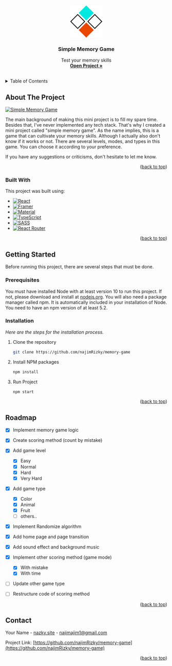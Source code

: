 <!-- Improved compatibility of back to top link: See: https://github.com/othneildrew/Best-README-Template/pull/73 -->
<a name="readme-top"></a>
<!--
*** Thanks for checking out the Best-README-Template. If you have a suggestion
*** that would make this better, please fork the repo and create a pull request
*** or simply open an issue with the tag "enhancement".
*** Don't forget to give the project a star!
*** Thanks again! Now go create something AMAZING! :D
-->



<!-- PROJECT SHIELDS -->
<!--
*** I'm using markdown "reference style" links for readability.
*** Reference links are enclosed in brackets [ ] instead of parentheses ( ).
*** See the bottom of this document for the declaration of the reference variables
*** for contributors-url, forks-url, etc. This is an optional, concise syntax you may use.
*** https://www.markdownguide.org/basic-syntax/#reference-style-links
-->




<!-- PROJECT LOGO -->
<br />
<div align="center">
  <a href="https://memory-game-lemon-mu.vercel.app/" >
    <img src="https://raw.githubusercontent.com/najimRizky/memory-game/master/public/memory_game.png" alt="Logo" width="100" height="100">
  </a>

  <h3 align="center">Simple Memory Game</h3>

  <p align="center">
    Test your memory skills
    <br />
    <a href="https://memory-game-lemon-mu.vercel.app/"><strong>Open Project »</strong></a>
    <br />
    <br />
  </p>
</div>



<!-- TABLE OF CONTENTS -->
<details>
  <summary>Table of Contents</summary>
  <ol>
    <li>
      <a href="#about-the-project">About The Project</a>
      <ul>
        <li><a href="#built-with">Built With</a></li>
      </ul>
    </li>
    <li>
      <a href="#getting-started">Getting Started</a>
      <ul>
        <li><a href="#prerequisites">Prerequisites</a></li>
        <li><a href="#installation">Installation</a></li>
      </ul>
    </li>
    <li><a href="#roadmap">Roadmap</a></li>
    <li><a href="#contact">Contact</a></li>
  </ol>
</details>



<!-- ABOUT THE PROJECT -->
## About The Project

[![Simple Memory Game][product-screenshot]](https://memory-game-lemon-mu.vercel.app/)

The main background of making this mini project is to fill my spare time. Besides that, I've never implemented any tech stack. That's why I created a mini project called "simple memory game". As the name implies, this is a game that can cultivate your memory skills. Although I actually also don't know if it works or not. There are several levels, modes, and types in this game. You can choose it according to your preference.

If you have any suggestions or criticisms, don't hesitate to let me know.

<p align="right">(<a href="#readme-top">back to top</a>)</p>

### Built With

This project was built using:

* [![React][React.js]](https://reactjs.org/)
* [![Framer](https://img.shields.io/badge/Framer-black?style=for-the-badge&logo=framer&logoColor=blue)](https://www.framer.com/motion/)
* [![Material](https://img.shields.io/badge/Material--UI-0081CB?style=for-the-badge&logo=material-ui&logoColor=white)](https://mui.com/)
* [![TypeScript](https://img.shields.io/badge/typescript-%23007ACC.svg?style=for-the-badge&logo=typescript&logoColor=white)](https://www.typescriptlang.org/)
* [![SASS](https://img.shields.io/badge/SASS-hotpink.svg?style=for-the-badge&logo=SASS&logoColor=white)](https://sass-lang.com/)
* [![React Router](https://img.shields.io/badge/React_Router-CA4245?style=for-the-badge&logo=react-router&logoColor=white)](https://reactrouter.com/)


<p align="right">(<a href="#readme-top">back to top</a>)</p>



<!-- GETTING STARTED -->
## Getting Started

Before running this project, there are several steps that must be done.

### Prerequisites

You must have installed Node with at least version 10 to run this project. If not, please download and install at [nodejs.org](https://nodejs.org). You will also need a package manager called npm. It is automatically included in your installation of Node. You need to have an npm version of at least 5.2.


### Installation

_Here are the steps for the installation process._

1. Clone the repository
   ```sh
   git clone https://github.com/najimRizky/memory-game
   ```
2. Install NPM packages
   ```sh
   npm install
   ```
3. Run Project
   ```sh
   npm start
   ```

<p align="right">(<a href="#readme-top">back to top</a>)</p>


<!-- ROADMAP -->
## Roadmap

- [x] Implement memory game logic
- [x] Create scoring method (count by mistake)
- [x] Add game level
    - [x] Easy
    - [x] Normal
    - [x] Hard
    - [x] Very Hard
- [x] Add game type
    - [x] Color
    - [x] Animal
    - [x] Fruit
    - [ ] others..
- [x] Implement Randomize algorithm
- [x] Add home page and page transition
- [x] Add sound effect and background music
- [x] Implement other scoring method (game mode)
    - [x] With mistake
    - [x] With time
- [ ] Update other game type
- [ ] Restructure code of scoring method 


<!-- See the [open issues](https://github.com/othneildrew/Best-README-Template/issues) for a full list of proposed features (and known issues). -->

<p align="right">(<a href="#readme-top">back to top</a>)</p>



<!-- CONTRIBUTING 
## Contributing

Contributions are what make the open source community such an amazing place to learn, inspire, and create. Any contributions you make are **greatly appreciated**.

If you have a suggestion that would make this better, please fork the repo and create a pull request. You can also simply open an issue with the tag "enhancement".
Don't forget to give the project a star! Thanks again!

1. Fork the Project
2. Create your Feature Branch (`git checkout -b feature/AmazingFeature`)
3. Commit your Changes (`git commit -m 'Add some AmazingFeature'`)
4. Push to the Branch (`git push origin feature/AmazingFeature`)
5. Open a Pull Request

<p align="right">(<a href="#readme-top">back to top</a>)</p>
-->



<!-- LICENSE 
## License

Distributed under the MIT License. See `LICENSE.txt` for more information.

<p align="right">(<a href="#readme-top">back to top</a>)</p>

-->



<!-- CONTACT -->
## Contact

Your Name - [nazky.site](https://nazky.site) - najimajim1@gmail.com

Project Link: [https://github.com/najimRizky/memory-game](https://github.com/najimRizky/memory-game)

<p align="right">(<a href="#readme-top">back to top</a>)</p>



<!-- ACKNOWLEDGMENTS
## Acknowledgments

Use this space to list resources you find helpful and would like to give credit to. I've included a few of my favorites to kick things off!

* [Choose an Open Source License](https://choosealicense.com)
* [GitHub Emoji Cheat Sheet](https://www.webpagefx.com/tools/emoji-cheat-sheet)
* [Malven's Flexbox Cheatsheet](https://flexbox.malven.co/)
* [Malven's Grid Cheatsheet](https://grid.malven.co/)
* [Img Shields](https://shields.io)
* [GitHub Pages](https://pages.github.com)
* [Font Awesome](https://fontawesome.com)
* [React Icons](https://react-icons.github.io/react-icons/search)

<p align="right">(<a href="#readme-top">back to top</a>)</p>
-->



<!-- MARKDOWN LINKS & IMAGES -->
<!-- https://www.markdownguide.org/basic-syntax/#reference-style-links -->
[product-screenshot]: https://drive.google.com/file/d/1HC0doI6OTgxiuVe3qsSm-RowreuN80Ei/view?usp=sharing
[React.js]: https://img.shields.io/badge/React-20232A?style=for-the-badge&logo=react&logoColor=61DAFB
[React-url]: https://reactjs.org/
